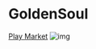 # GoldenSoul
[Play Market](https://play.google.com/store/apps/details?id=com.Lexuslight.Goldensoul)
![img](https://sun9-8.userapi.com/GaiCMbthiRGSF6z6A3-UWcNLg2eEhO1ecVjPzw/mR7qcqLv-rg.jpg)
